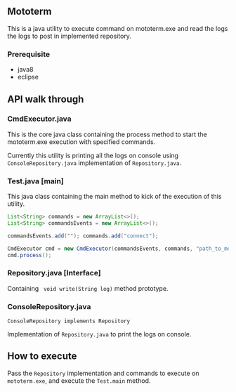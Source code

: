 ## Mototerm

This is a java utility to execute command on mototerm.exe and read the logs the logs to post in implemented repository.

### Prerequisite

- java8
- eclipse

## API walk through

### CmdExecutor.java

This is the core java class containing the process method to start the mototerm.exe execution with specified commands.

Currently this utility is printing all the logs on console using `ConsoleRepository.java` implementation of `Repository.java`.

### Test.java [main]

This java class containing the main method to kick of the execution of this utility.

```java
List<String> commands = new ArrayList<>();
List<String> commandsEvents = new ArrayList<>();

commandsEvents.add(""); commands.add("connect");

CmdExecutor cmd = new CmdExecutor(commandsEvents, commands, "path_to_mototerm.exe", "30.128.98.144");
cmd.process();
```

### Repository.java [Interface]

Containing ` void write(String log)` method prototype.

### ConsoleRepository.java

`ConsoleRepository implements Repository`

Implementation of `Repository.java` to print the logs on console.

## How to execute

Pass the `Repository` implementation and commands to execute on `mototerm.exe`, and execute the `Test.main` method.